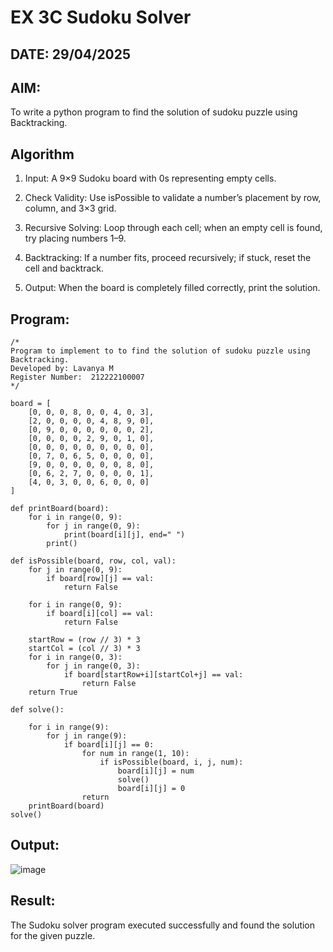 # EX 3C Sudoku Solver
## DATE: 29/04/2025
## AIM:
To write a python program to find the solution of sudoku puzzle using Backtracking.


## Algorithm
1. Input: A 9×9 Sudoku board with 0s representing empty cells.
2. Check Validity: Use isPossible to validate a number’s placement by row, column, and 3×3 grid.


3. Recursive Solving: Loop through each cell; when an empty cell is found, try placing numbers 1–9.


4. Backtracking: If a number fits, proceed recursively; if stuck, reset the cell and backtrack.
5. Output: When the board is completely filled correctly, print the solution.

## Program:
```
/*
Program to implement to to find the solution of sudoku puzzle using Backtracking.
Developed by: Lavanya M
Register Number:  212222100007
*/

board = [
    [0, 0, 0, 8, 0, 0, 4, 0, 3],
    [2, 0, 0, 0, 0, 4, 8, 9, 0],
    [0, 9, 0, 0, 0, 0, 0, 0, 2],
    [0, 0, 0, 0, 2, 9, 0, 1, 0],
    [0, 0, 0, 0, 0, 0, 0, 0, 0],
    [0, 7, 0, 6, 5, 0, 0, 0, 0],
    [9, 0, 0, 0, 0, 0, 0, 8, 0],
    [0, 6, 2, 7, 0, 0, 0, 0, 1],
    [4, 0, 3, 0, 0, 6, 0, 0, 0]
]

def printBoard(board):
    for i in range(0, 9):
        for j in range(0, 9):
            print(board[i][j], end=" ")
        print()

def isPossible(board, row, col, val):
    for j in range(0, 9):
        if board[row][j] == val:
            return False

    for i in range(0, 9):
        if board[i][col] == val:
            return False

    startRow = (row // 3) * 3
    startCol = (col // 3) * 3
    for i in range(0, 3):
        for j in range(0, 3):
            if board[startRow+i][startCol+j] == val:
                return False
    return True

def solve():
    
    for i in range(9):
        for j in range(9):
            if board[i][j] == 0:
                for num in range(1, 10):
                    if isPossible(board, i, j, num):
                        board[i][j] = num
                        solve() 
                        board[i][j] = 0 
                return  
    printBoard(board)
solve()
```

## Output:


![image](https://github.com/user-attachments/assets/62a1b216-f6cd-4f7d-9420-9c1e4d8c902b)

## Result:
The Sudoku solver program executed successfully and found the solution for the given puzzle.

